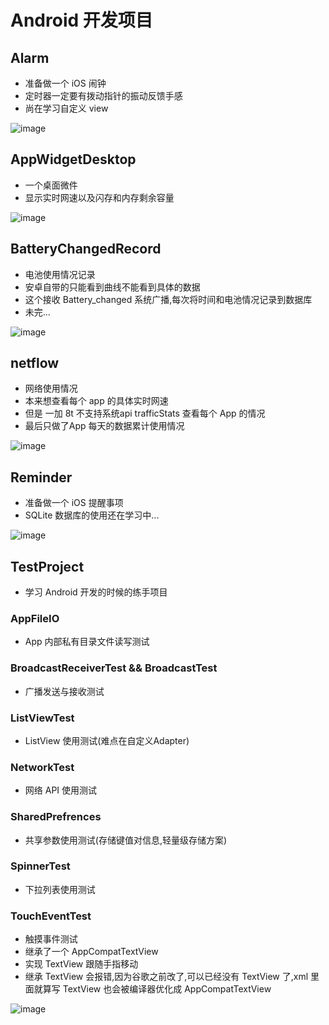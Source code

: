 # Android 开发项目

## Alarm 

- 准备做一个 iOS 闹钟
- 定时器一定要有拨动指针的振动反馈手感
- 尚在学习自定义 view

![image](https://github.com/Kevin-Kevin/AndroidStudioProjects/blob/master/readme_picture/Alarm.jpg)



## AppWidgetDesktop 

- 一个桌面微件
- 显示实时网速以及闪存和内存剩余容量

![image](https://github.com/Kevin-Kevin/AndroidStudioProjects/blob/master/readme_picture/AppWidget.jpg)

## BatteryChangedRecord 

- 电池使用情况记录
- 安卓自带的只能看到曲线不能看到具体的数据
- 这个接收 Battery_changed 系统广播,每次将时间和电池情况记录到数据库
- 未完...

![image](https://github.com/Kevin-Kevin/AndroidStudioProjects/blob/master/readme_picture/BatteryRecord.jpg)

## netflow

- 网络使用情况
- 本来想查看每个 app 的具体实时网速
- 但是 一加 8t 不支持系统api trafficStats 查看每个 App 的情况
- 最后只做了App 每天的数据累计使用情况

![image](https://github.com/Kevin-Kevin/AndroidStudioProjects/blob/master/readme_picture/netflow.jpg)

## Reminder

- 准备做一个 iOS 提醒事项
- SQLite 数据库的使用还在学习中...

![image](https://github.com/Kevin-Kevin/AndroidStudioProjects/blob/master/readme_picture/Reminder.jpg)

## TestProject

- 学习 Android 开发的时候的练手项目

### AppFileIO

- App 内部私有目录文件读写测试

### BroadcastReceiverTest && BroadcastTest

- 广播发送与接收测试

### ListViewTest

- ListView 使用测试(难点在自定义Adapter)

### NetworkTest

- 网络 API 使用测试

### SharedPrefrences

- 共享参数使用测试(存储键值对信息,轻量级存储方案)

### SpinnerTest

- 下拉列表使用测试

### TouchEventTest

- 触摸事件测试
- 继承了一个  AppCompatTextView
- 实现 TextView 跟随手指移动
- 继承 TextView 会报错,因为谷歌之前改了,可以已经没有 TextView 了,xml 里面就算写 TextView 也会被编译器优化成  AppCompatTextView 

![image](https://github.com/Kevin-Kevin/AndroidStudioProjects/blob/master/readme_picture/TouchEvent.png)